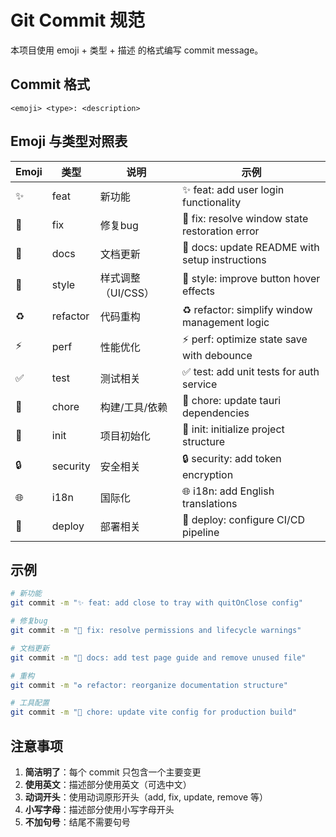 # Git Commit 规范

本项目使用 emoji + 类型 + 描述 的格式编写 commit message。

## Commit 格式

```
<emoji> <type>: <description>
```

## Emoji 与类型对照表

| Emoji | 类型 | 说明 | 示例 |
|-------|------|------|------|
| ✨ | feat | 新功能 | ✨ feat: add user login functionality |
| 🐛 | fix | 修复bug | 🐛 fix: resolve window state restoration error |
| 📝 | docs | 文档更新 | 📝 docs: update README with setup instructions |
| 💄 | style | 样式调整（UI/CSS） | 💄 style: improve button hover effects |
| ♻️ | refactor | 代码重构 | ♻️ refactor: simplify window management logic |
| ⚡️ | perf | 性能优化 | ⚡️ perf: optimize state save with debounce |
| ✅ | test | 测试相关 | ✅ test: add unit tests for auth service |
| 🔧 | chore | 构建/工具/依赖 | 🔧 chore: update tauri dependencies |
| 🎉 | init | 项目初始化 | 🎉 init: initialize project structure |
| 🔒 | security | 安全相关 | 🔒 security: add token encryption |
| 🌐 | i18n | 国际化 | 🌐 i18n: add English translations |
| 🚀 | deploy | 部署相关 | 🚀 deploy: configure CI/CD pipeline |

## 示例

```bash
# 新功能
git commit -m "✨ feat: add close to tray with quitOnClose config"

# 修复bug
git commit -m "🐛 fix: resolve permissions and lifecycle warnings"

# 文档更新
git commit -m "📝 docs: add test page guide and remove unused file"

# 重构
git commit -m "♻️ refactor: reorganize documentation structure"

# 工具配置
git commit -m "🔧 chore: update vite config for production build"
```

## 注意事项

1. **简洁明了**：每个 commit 只包含一个主要变更
2. **使用英文**：描述部分使用英文（可选中文）
3. **动词开头**：使用动词原形开头（add, fix, update, remove 等）
4. **小写字母**：描述部分使用小写字母开头
5. **不加句号**：结尾不需要句号
